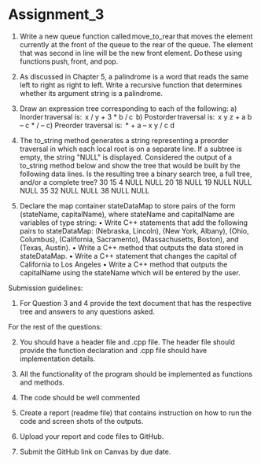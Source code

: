 # Assignment_3

1)	 Write a new queue function called move_to_rear that moves the element currently at the front of the queue to the rear of the queue. The element that was second in line will be the new front element. Do these using functions push, front, and pop.



2)	As discussed in Chapter 5, a palindrome is a word that reads the same left to right as
right to left. Write a recursive function that determines whether its argument string is a
palindrome.



3)	Draw an expression tree corresponding to each of the following:
  a)	Inorder traversal is:  x / y + 3 * b / c  
  b)	Postorder traversal is:  x y z + a b – c * / – 
  c)	Preorder traversal is:  * + a – x y / c d 



4)	The to_string method generates a string representing a preorder traversal in which each local root is on a separate line. If a subtree is empty, the string "NULL" is displayed. Considered the output of a to_string method below and  show the tree that would be built by the following data lines. Is the resulting tree a binary search tree, a full tree, and/or a complete tree?
30 
15 
4 
NULL 
NULL 
20 
18 
NULL 
19 
NULL 
NULL 
NULL 
35 
32 
NULL 
NULL 
38 
NULL 
NULL 



5)	Declare the map container stateDataMap to store pairs of the form (stateName, capitalName), where stateName and capitalName are variables of type string: 
•	Write C++ statements that add the following pairs to stateDataMap: (Nebraska, Lincoln), (New York, Albany), (Ohio, Columbus), (California, Sacramento), (Massachusetts, Boston), and (Texas, Austin). 
•	Write a C++ method that outputs the data stored in stateDataMap. 
•	Write a C++ statement that changes the capital of California to Los Angeles 
•	Write a C++ method that outputs the capitalName using the stateName which will be entered by the user. 



Submission guidelines: 
1.	For Question 3 and 4 provide the text document that has the respective tree and answers to any questions asked. 

For the rest of the questions: 

2.	You should have a header file and .cpp file. The header file should provide the function declaration and .cpp file should have implementation details.

2.	All the functionality of the program should be implemented as functions and methods. 
3.	The code should be well commented 

4.	Create a report (readme file) that contains instruction on how to run the code and screen shots of the outputs. 

5.	Upload your report and code files to GitHub. 

6.	Submit the GitHub link on Canvas by due date.  
  
